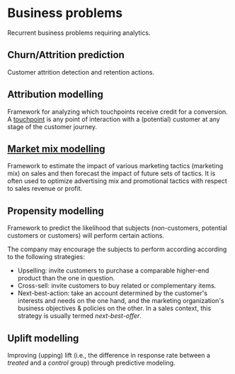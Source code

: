 # Business problems
Recurrent business problems requiring analytics.

## Churn/Attrition prediction
Customer attrition detection and retention actions.

## Attribution modelling
Framework for analyzing which touchpoints receive credit for a conversion. A [touchpoint](https://en.wikipedia.org/wiki/Touchpoint) is any point of interaction with a (potential) customer at any stage of the customer journey.

## [Market mix modelling](https://en.wikipedia.org/wiki/Marketing_mix_modeling)
Framework to estimate the impact of various marketing tactics (marketing mix) on sales and then forecast the impact of future sets of tactics. It is often used to optimize advertising mix and promotional tactics with respect to sales revenue or profit.

## Propensity modelling
Framework to predict the likelihood that subjects (non-customers, potential customers or customers) will perform certain actions. 

The company may encourage the subjects to perform according according to the following strategies:
- Upselling: invite customers to purchase a comparable higher-end product than the one in question.
- Cross-sell: invite customers to buy related or complementary items. 
- Next-best-action: take an account determined by the customer's interests and needs on the one hand, and the marketing organization's business objectives & policies on the other. In a sales context, this strategy is usually termed *next-best-offer*. 

## Uplift modelling
Improving (upping) lift (i.e., the difference in response rate between a *treated* and a *control* group) through predictive modeling. 

